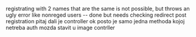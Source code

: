 registrating with 2 names that are the same is not possible, but throws an ugly error
like
nonreged users -- done but needs checking
redirect post registration
pitaj dali je controller ok posto je samo jedna methoda kojoj netreba auth mozda stavit u image contrller
